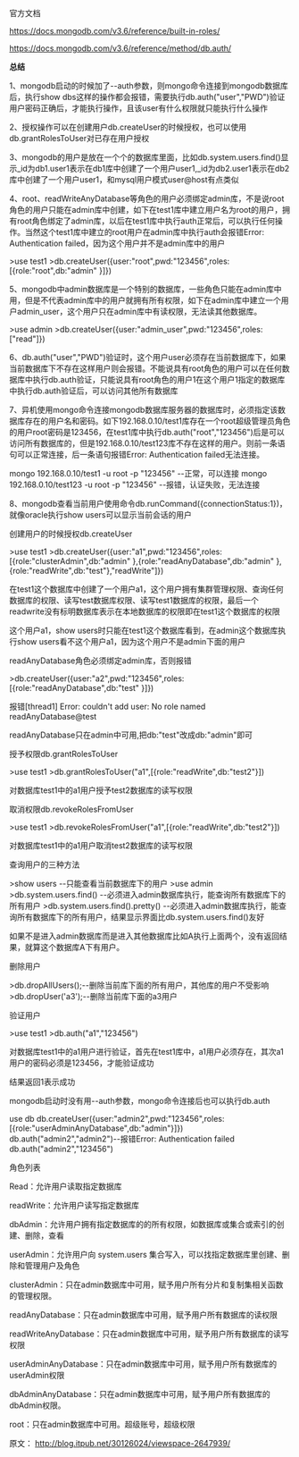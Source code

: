 官方文档

https://docs.mongodb.com/v3.6/reference/built-in-roles/

https://docs.mongodb.com/v3.6/reference/method/db.auth/



**总结**

1、mongodb启动的时候加了--auth参数，则mongo命令连接到mongodb数据库后，执行show dbs这样的操作都会报错，需要执行db.auth("user","PWD")验证用户密码正确后，才能执行操作，且该user有什么权限就只能执行什么操作

2、授权操作可以在创建用户db.createUser的时候授权，也可以使用db.grantRolesToUser对已存在用户授权

3、mongodb的用户是放在一个个的数据库里面，比如db.system.users.find()显示_id为db1.user1表示在db1库中创建了一个用户user1,_id为db2.user1表示在db2库中创建了一个用户user1，和mysql用户模式user@host有点类似

4、root、readWriteAnyDatabase等角色的用户必须绑定admin库，不是说root角色的用户只能在admin库中创建，如下在test1库中建立用户名为root的用户，拥有root角色绑定了admin库，以后在test1库中执行auth正常后，可以执行任何操作。当然这个test1库中建立的root用户在admin库中执行auth会报错Error: Authentication failed，因为这个用户并不是admin库中的用户

\>use test1
\>db.createUser({user:"root",pwd:"123456",roles:[{role:"root",db:"admin" }]})

5、mongodb中admin数据库是一个特别的数据库，一些角色只能在admin库中用，但是不代表admin库中的用户就拥有所有权限，如下在admin库中建立一个用户admin_user，这个用户只在admin库中有读权限，无法读其他数据库。

\>use admin
\>db.createUser({user:"admin_user",pwd:"123456",roles:["read"]})

6、db.auth("user","PWD")验证时，这个用户user必须存在当前数据库下，如果当前数据库下不存在这样用户则会报错。不能说具有root角色的用户可以在任何数据库中执行db.auth验证，只能说具有root角色的用户1在这个用户1指定的数据库中执行db.auth验证后，可以访问其他所有数据库

7、异机使用mongo命令连接mongodb数据库服务器的数据库时，必须指定该数据库存在的用户名和密码。如下192.168.0.10/test1库存在一个root超级管理员角色的用户root密码是123456，在test1库中执行db.auth("root","123456")后是可以访问所有数据库的，但是192.168.0.10/test123库不存在这样的用户。则前一条语句可以正常连接，后一条语句报错Error: Authentication failed无法连接。

mongo 192.168.0.10/test1 -u root -p "123456"  --正常，可以连接
mongo 192.168.0.10/test123 -u root -p "123456" --报错，认证失败，无法连接

8、mongodb查看当前用户使用命令db.runCommand({connectionStatus:1})，就像oracle执行show users可以显示当前会话的用户







创建用户的时候授权db.createUser

\>use test1
\>db.createUser({user:"a1",pwd:"123456",roles:[{role:"clusterAdmin",db:"admin" },{role:"readAnyDatabase",db:"admin" },{role:"readWrite",db:"test"},"readWrite"]})

在test1这个数据库中创建了一个用户a1，这个用户拥有集群管理权限、查询任何数据库的权限、读写test数据库权限、读写test1数据库的权限，最后一个readwrite没有标明数据库表示在本地数据库的权限即在test1这个数据库的权限

这个用户a1，show users时只能在test1这个数据库看到，在admin这个数据库执行show users看不这个用户a1，因为这个用户不是admin下面的用户



readAnyDatabase角色必须绑定admin库，否则报错

\>db.createUser({user:"a2",pwd:"123456",roles:[{role:"readAnyDatabase",db:"test" }]})

报错[thread1] Error: couldn't add user: No role named readAnyDatabase@test

readAnyDatabase只在admin中可用,把db:"test"改成db:"admin"即可



授予权限db.grantRolesToUser

\>use test1
\>db.grantRolesToUser("a1",[{role:"readWrite",db:"test2"}])

对数据库test1中的a1用户授予test2数据库的读写权限



取消权限db.revokeRolesFromUser

\>use test1
\>db.revokeRolesFromUser("a1",[{role:"readWrite",db:"test2"}])

对数据库test1中的a1用户取消test2数据库的读写权限



查询用户的三种方法

\>show users --只能查看当前数据库下的用户
\>use admin
\>db.system.users.find() --必须进入admin数据库执行，能查询所有数据库下的所有用户
\>db.system.users.find().pretty() --必须进入admin数据库执行，能查询所有数据库下的所有用户，结果显示界面比db.system.users.find()友好

如果不是进入admin数据库而是进入其他数据库比如A执行上面两个，没有返回结果，就算这个数据库A下有用户。



删除用户

\>db.dropAllUsers();--删除当前库下面的所有用户，其他库的用户不受影响
\>db.dropUser('a3');--删除当前库下面的a3用户



验证用户

\>use test1
\>db.auth("a1","123456")

对数据库test1中的a1用户进行验证，首先在test1库中，a1用户必须存在，其次a1用户的密码必须是123456，才能验证成功

结果返回1表示成功



mongodb启动时没有用--auth参数，mongo命令连接后也可以执行db.auth

use db
db.createUser({user:"admin2",pwd:"123456",roles:[{role:"userAdminAnyDatabase",db:"admin"}]})
db.auth("admin2","admin2")--报错Error: Authentication failed
db.auth("admin2","123456")



角色列表

Read：允许用户读取指定数据库

readWrite：允许用户读写指定数据库

dbAdmin：允许用户拥有指定数据库的的所有权限，如数据库或集合或索引的创建、删除，查看

userAdmin：允许用户向 system.users 集合写入，可以找指定数据库里创建、删除和管理用户及角色

clusterAdmin：只在admin数据库中可用，赋予用户所有分片和复制集相关函数的管理权限。

readAnyDatabase：只在admin数据库中可用，赋予用户所有数据库的读权限

readWriteAnyDatabase：只在admin数据库中可用，赋予用户所有数据库的读写权限

userAdminAnyDatabase：只在admin数据库中可用，赋予用户所有数据库的userAdmin权限

dbAdminAnyDatabase：只在admin数据库中可用，赋予用户所有数据库的dbAdmin权限。

root：只在admin数据库中可用。超级账号，超级权限



原文： http://blog.itpub.net/30126024/viewspace-2647939/